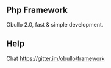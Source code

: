 ## Php Framework

Obullo 2.0, fast & simple development.


## Help 
Chat https://gitter.im/obullo/framework

